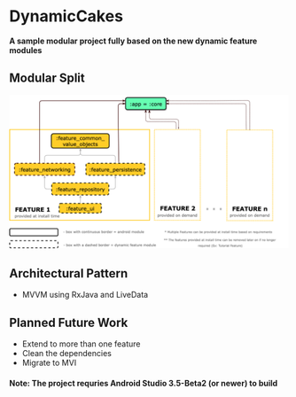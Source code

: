 # DynamicCakes 
**A sample modular project fully based on the new dynamic feature modules**

## Modular Split
![alt text](https://raw.githubusercontent.com/AlexDochioiu/DynamicCakes/master/architecture.png)

## Architectural Pattern
* MVVM using RxJava and LiveData

## Planned Future Work
* Extend to more than one feature
* Clean the dependencies
* Migrate to MVI

#### **Note: The project requries Android Studio 3.5-Beta2 (or newer) to build**
